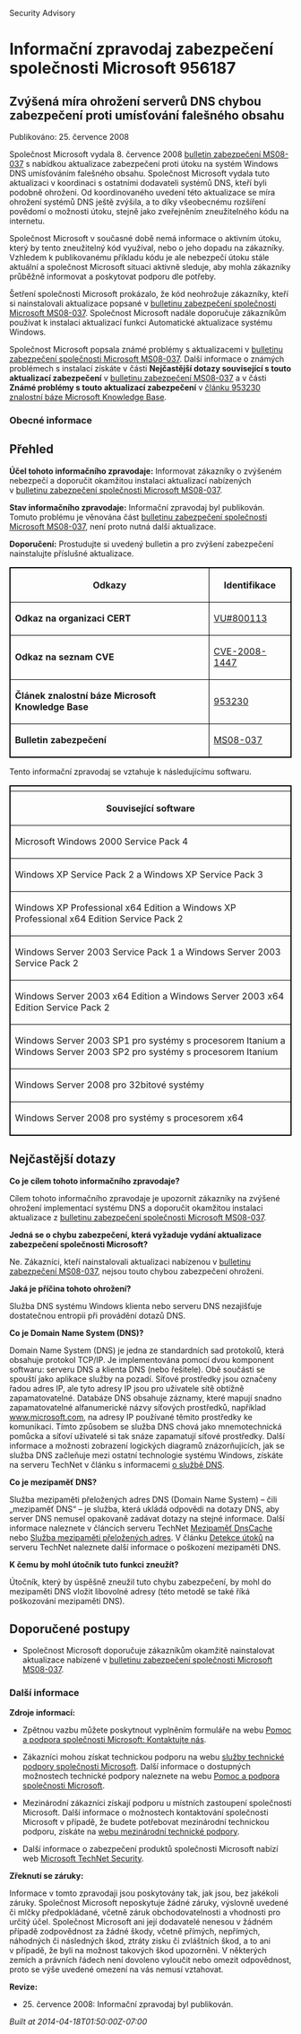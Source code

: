 ﻿---
Title: Informační zpravodaj zabezpečení společnosti Microsoft 956187

TOCTitle: 956187

ms:assetid: 956187

ms:mtpsurl: https://technet.microsoft.com/cs-CZ/library/956187(v=Security.10)

ms:contentKeyID: 61223585

---

Security Advisory

# Informační zpravodaj zabezpečení společnosti Microsoft 956187 #

## Zvýšená míra ohrožení serverů DNS chybou zabezpečení proti umísťování falešného obsahu ##

Publikováno: 25. července 2008

Společnost Microsoft vydala 8. července 2008 [bulletin zabezpečení MS08-037](http://technet.microsoft.com/security/bulletin/ms08-037) s nabídkou aktualizace zabezpečení proti útoku na systém Windows DNS umísťováním falešného obsahu. Společnost Microsoft vydala tuto aktualizaci v koordinaci s ostatními dodavateli systémů DNS, kteří byli podobně ohroženi. Od koordinovaného uvedení této aktualizace se míra ohrožení systémů DNS ještě zvýšila, a to díky všeobecnému rozšíření povědomí o možnosti útoku, stejně jako zveřejněním zneužitelného kódu na internetu.

Společnost Microsoft v současné době nemá informace o aktivním útoku, který by tento zneužitelný kód využíval, nebo o jeho dopadu na zákazníky. Vzhledem k publikovanému příkladu kódu je ale nebezpečí útoku stále aktuální a společnost Microsoft situaci aktivně sleduje, aby mohla zákazníky průběžně informovat a poskytovat podporu dle potřeby.

Šetření společnosti Microsoft prokázalo, že kód neohrožuje zákazníky, kteří si nainstalovali aktualizace popsané v [bulletinu zabezpečení společnosti Microsoft MS08-037](http://technet.microsoft.com/security/bulletin/ms08-037). Společnost Microsoft nadále doporučuje zákazníkům používat k instalaci aktualizací funkci Automatické aktualizace systému Windows.

Společnost Microsoft popsala známé problémy s aktualizacemi v [bulletinu zabezpečení společnosti Microsoft MS08-037](http://technet.microsoft.com/security/bulletin/ms08-037). Další informace o známých problémech s instalací získáte v části **Nejčastější dotazy související s touto aktualizací zabezpečení** v [bulletinu zabezpečení MS08-037](http://technet.microsoft.com/security/bulletin/ms08-037) a v části **Známé problémy s touto aktualizací zabezpečení** v [článku 953230 znalostní báze Microsoft Knowledge Base](http://support.microsoft.com/kb/953230/cs).

### Obecné informace ###

## Přehled ##

**Účel tohoto informačního zpravodaje:** Informovat zákazníky o zvýšeném nebezpečí a doporučit okamžitou instalaci aktualizací nabízených v [bulletinu zabezpečení společnosti Microsoft MS08-037](http://technet.microsoft.com/security/bulletin/ms08-037).

**Stav informačního zpravodaje:** Informační zpravodaj byl publikován. Tomuto problému je věnována část [bulletinu zabezpečení společnosti Microsoft MS08-037](http://technet.microsoft.com/security/bulletin/ms08-037), není proto nutná další aktualizace.

**Doporučení:** Prostudujte si uvedený bulletin a pro zvýšení zabezpečení nainstalujte příslušné aktualizace.

<table style="border:1px solid black;">
<tr style="border:1px solid black;">

<th style="border:1px solid black;">

Odkazy
</th>
<th style="border:1px solid black;">

Identifikace
</th></tr>
<tr style="border:1px solid black;">

<td style="border:1px solid black;">

**Odkaz na organizaci CERT**
</td>
<td style="border:1px solid black;">

[VU#800113](http://www.kb.cert.org/vuls/id/800113)
</td></tr>
<tr style="border:1px solid black;">

<td style="border:1px solid black;">

**Odkaz na seznam CVE**
</td>
<td style="border:1px solid black;">

[CVE-2008-1447](http://www.cve.mitre.org/cgi-bin/cvename.cgi?name=cve-2008-1447)
</td></tr>
<tr style="border:1px solid black;">

<td style="border:1px solid black;">

**Článek znalostní báze Microsoft Knowledge Base**
</td>
<td style="border:1px solid black;">

[953230](http://support.microsoft.com/kb/953230/cs)
</td></tr>
<tr style="border:1px solid black;">

<td style="border:1px solid black;">

**Bulletin zabezpečení**
</td>
<td style="border:1px solid black;">

[MS08-037](http://technet.microsoft.com/security/bulletin/ms08-037)
</td></tr>
</table>

Tento informační zpravodaj se vztahuje k následujícímu softwaru.

<table style="border:1px solid black;">

<tr style="border:1px solid black;">

<th style="border:1px solid black;">

</th></tr>
<tr style="border:1px solid black;">

<th style="border:1px solid black;" colspan="1">

Související software
</th></tr>
<tr style="border:1px solid black;">

<td style="border:1px solid black;">

Microsoft Windows 2000 Service Pack 4
</td></tr>
<tr style="border:1px solid black;">

<td style="border:1px solid black;">

Windows XP Service Pack 2 a Windows XP Service Pack 3
</td></tr>
<tr style="border:1px solid black;">

<td style="border:1px solid black;">

Windows XP Professional x64 Edition a Windows XP Professional x64 Edition Service Pack 2
</td></tr>
<tr style="border:1px solid black;">

<td style="border:1px solid black;">

Windows Server 2003 Service Pack 1 a Windows Server 2003 Service Pack 2
</td></tr>
<tr style="border:1px solid black;">

<td style="border:1px solid black;">

Windows Server 2003 x64 Edition a Windows Server 2003 x64 Edition Service Pack 2
</td></tr>
<tr style="border:1px solid black;">

<td style="border:1px solid black;">

Windows Server 2003 SP1 pro systémy s procesorem Itanium a Windows Server 2003 SP2 pro systémy s procesorem Itanium
</td></tr>
<tr style="border:1px solid black;">

<td style="border:1px solid black;">

Windows Server 2008 pro 32bitové systémy
</td></tr>
<tr style="border:1px solid black;">

<td style="border:1px solid black;">

Windows Server 2008 pro systémy s procesorem x64
</td></tr>
</table>

## Nejčastější dotazy ##

**Co je cílem tohoto informačního zpravodaje?**

Cílem tohoto informačního zpravodaje je upozornit zákazníky na zvýšené ohrožení implementací systému DNS a doporučit okamžitou instalaci aktualizace z [bulletinu zabezpečení společnosti Microsoft MS08-037](http://technet.microsoft.com/security/bulletin/ms08-037).

**Jedná se o chybu zabezpečení, která vyžaduje vydání aktualizace zabezpečení společnosti Microsoft?**

Ne. Zákazníci, kteří nainstalovali aktualizaci nabízenou v [bulletinu zabezpečení MS08-037](http://technet.microsoft.com/security/bulletin/ms08-037), nejsou touto chybou zabezpečení ohroženi.

**Jaká je příčina tohoto ohrožení?**

Služba DNS systému Windows klienta nebo serveru DNS nezajišťuje dostatečnou entropii při provádění dotazů DNS.

**Co je Domain Name System (DNS)?**

Domain Name System (DNS) je jedna ze standardních sad protokolů, která obsahuje protokol TCP/IP. Je implementována pomocí dvou komponent softwaru: serveru DNS a klienta DNS (nebo řešitele). Obě součásti se spouští jako aplikace služby na pozadí. Síťové prostředky jsou označeny řadou adres IP, ale tyto adresy IP jsou pro uživatele sítě obtížně zapamatovatelné. Databáze DNS obsahuje záznamy, které mapují snadno zapamatovatelné alfanumerické názvy síťových prostředků, například www.microsoft.com, na adresy IP používané těmito prostředky ke komunikaci. Tímto způsobem se služba DNS chová jako mnemotechnická pomůcka a síťoví uživatelé si tak snáze zapamatují síťové prostředky. Další informace a možnosti zobrazení logických diagramů znázorňujících, jak se služba DNS začleňuje mezi ostatní technologie systému Windows, získáte na serveru TechNet v článku s informacemi [o službě DNS](http://technet2.microsoft.com/windowsserver/en/library/ff937311-03ce-4d04-b72c-b39c4d51cb361033.mspx).

**Co je mezipaměť DNS?**

Služba mezipaměti přeložených adres DNS (Domain Name System) – čili „mezipaměť DNS“ – je služba, která ukládá odpovědi na dotazy DNS, aby server DNS nemusel opakovaně zadávat dotazy na stejné informace. Další informace naleznete v článcích serveru TechNet [Mezipaměť DnsCache](http://www.microsoft.com/technet/prodtechnol/windows2000serv/reskit/regentry/30643.mspx?mfr=true) nebo [Služba mezipaměti přeložených adres](http://www.microsoft.com/technet/prodtechnol/windows2000serv/reskit/cnet/cnbc_imp_qxht.mspx?mfr=true). V článku [Detekce útoků](http://www.microsoft.com/technet/isa/2004/help/fw_alertattack.mspx?mfr=true) na serveru TechNet naleznete další informace o poškození mezipaměti DNS.

**K čemu by mohl útočník tuto funkci zneužít?**

Útočník, který by úspěšně zneužil tuto chybu zabezpečení, by mohl do mezipaměti DNS vložit libovolné adresy (této metodě se také říká poškozování mezipaměti DNS).

## Doporučené postupy ##

* Společnost Microsoft doporučuje zákazníkům okamžitě nainstalovat aktualizace nabízené v [bulletinu zabezpečení společnosti Microsoft MS08-037](http://technet.microsoft.com/security/bulletin/ms08-037).

### Další informace ###

**Zdroje informací:**

* Zpětnou vazbu můžete poskytnout vyplněním formuláře na webu [Pomoc a podpora společnosti Microsoft: Kontaktujte nás](https://support.microsoft.com/common/survey.aspx?scid=sw;en;1257&amp;amp;showpage=1&amp;amp;ws=technet&amp;amp;sd=tech).

* Zákazníci mohou získat technickou podporu na webu [služby technické podpory společnosti Microsoft](http://go.microsoft.com/fwlink/?linkid=21131). Další informace o dostupných možnostech technické podpory naleznete na webu [Pomoc a podpora společnosti Microsoft](http://support.microsoft.com/?ln=cs).

* Mezinárodní zákazníci získají podporu u místních zastoupení společnosti Microsoft. Další informace o možnostech kontaktování společnosti Microsoft v případě, že budete potřebovat mezinárodní technickou podporu, získáte na [webu mezinárodní technické podpory](http://go.microsoft.com/fwlink/?linkid=21155).

* Další informace o zabezpečení produktů společnosti Microsoft nabízí web [Microsoft TechNet Security](http://www.microsoft.com/cze/technet/security/).

**Zřeknutí se záruky:**

Informace v tomto zpravodaji jsou poskytovány tak, jak jsou, bez jakékoli záruky. Společnost Microsoft neposkytuje žádné záruky, výslovně uvedené či mlčky předpokládané, včetně záruk obchodovatelnosti a vhodnosti pro určitý účel. Společnost Microsoft ani její dodavatelé nenesou v žádném případě zodpovědnost za žádné škody, včetně přímých, nepřímých, náhodných či následných škod, ztráty zisku či zvláštních škod, a to ani v případě, že byli na možnost takových škod upozorněni. V některých zemích a právních řádech není dovoleno vyloučit nebo omezit odpovědnost, proto se výše uvedené omezení na vás nemusí vztahovat.

**Revize:**

-   <p>25. července 2008: Informační zpravodaj byl publikován.</p>

*Built at 2014-04-18T01:50:00Z-07:00*


